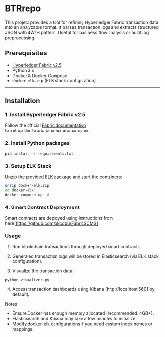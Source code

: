 # BTRrepo

This project provides a tool for refining Hyperledger Fabric transaction data into an analyzable format.
It parses transaction logs and extracts structured JSON with 4W1H pattern.
Useful for business flow analysis or audit log preprocessing.


## Prerequisites

- [Hyperledger Fabric v2.5](https://hyperledger-fabric.readthedocs.io/en/release-2.5/)
- Python 3.x
- Docker & Docker Compose
- `docker-elk.zip` (ELK stack configuration)

---

## Installation

### 1. Install Hyperledger Fabric v2.5
Follow the official [Fabric documentation](https://hyperledger-fabric.readthedocs.io/en/release-2.5/)  
to set up the Fabric binaries and samples.

### 2. Install Python packages
```bash
pip install -r requirements.txt
```
### 3. Setup ELK Stack
Unzip the provided ELK package and start the containers:


```bash
unzip docker-elk.zip
cd docker-elk
docker-compose up -d
```

### 4. Smart Contract Deployment
Smart contracts are deployed using instructions from here[https://github.com/okcdbu/FabricSCMS]

### Usage
1. Run blockchain transactions through deployed smart contracts.

2. Generated transaction logs will be stored in Elasticsearch (via ELK stack configuration).

3. Visualize the transaction data:
```bash
python visualizer.py
```

4. Access transaction dashboards using Kibana (http://localhost:5601 by default).

Notes
- Ensure Docker has enough memory allocated (recommended: 4GB+).
- Elasticsearch and Kibana may take a few minutes to initialize.
- Modify docker-elk configurations if you need custom index names or mappings.

